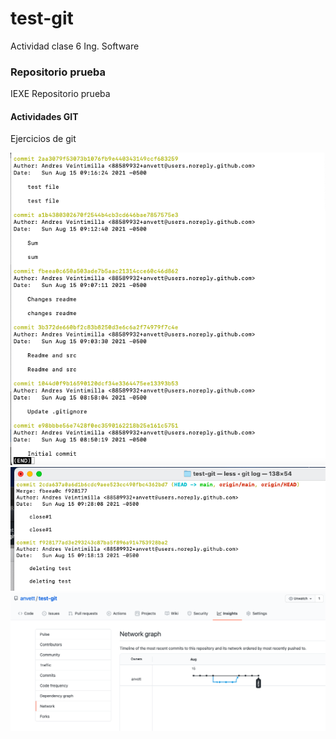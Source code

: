 # test-git
Actividad clase 6 Ing. Software

### Repositorio prueba

IEXE Repositorio prueba 

#### Actividades GIT

Ejercicios de git

![](img/gitlog1.png)
![](img/gitlog2.png)
![](img/gitnetwork.png)
